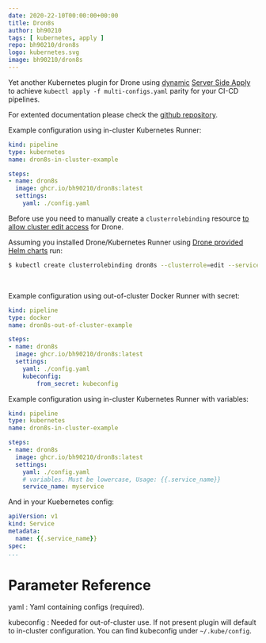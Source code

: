 ```yaml
---
date: 2020-22-10T00:00:00+00:00
title: Dron8s 
author: bh90210
tags: [ kubernetes, apply ]
repo: bh90210/dron8s
logo: kubernetes.svg
image: bh90210/dron8s
---
```

Yet another Kubernetes plugin for Drone using [dynamic](https://pkg.go.dev/k8s.io/client-go@v0.19.2/dynamic) [Server Side Apply](https://kubernetes.io/docs/reference/using-api/api-concepts/#server-side-apply) to achieve `kubectl apply -f multi-configs.yaml` parity for your CI-CD pipelines.

For extented documentation please check the [github repository](https://github.com/bh90210/dron8s).

Example configuration using in-cluster Kubernetes Runner:
```yaml
kind: pipeline
type: kubernetes
name: dron8s-in-cluster-example

steps:
- name: dron8s
  image: ghcr.io/bh90210/dron8s:latest
  settings:
    yaml: ./config.yaml
```

Before use you need to manually create a `clusterrolebinding` resource [to allow cluster edit access](https://kubernetes.io/docs/reference/access-authn-authz/rbac/) for Drone.

Assuming you installed Drone/Kubernetes Runner using [Drone provided Helm charts](https://github.com/drone/charts/tree/master/charts) run:
```bash
$ kubectl create clusterrolebinding dron8s --clusterrole=edit --serviceaccount=drone:default --namespace=drone
```
<br />

Example configuration using out-of-cluster Docker Runner with secret:
```yaml
kind: pipeline
type: docker
name: dron8s-out-of-cluster-example

steps:
- name: dron8s
  image: ghcr.io/bh90210/dron8s:latest
  settings:
    yaml: ./config.yaml
    kubeconfig:
        from_secret: kubeconfig
```

Example configuration using in-cluster Kubernetes Runner with variables:
```yaml
kind: pipeline
type: kubernetes
name: dron8s-in-cluster-example

steps:
- name: dron8s
  image: ghcr.io/bh90210/dron8s:latest
  settings:
    yaml: ./config.yaml
    # variables. Must be lowercase, Usage: {{.service_name}}
    service_name: myservice
```
And in your Kuebernetes config:
```yaml
apiVersion: v1
kind: Service
metadata:
  name: {{.service_name}}
spec:
...
```

# Parameter Reference

yaml
: Yaml containing configs (required).

kubeconfig
: Needed for out-of-cluster use. If not present plugin will default to in-cluster configuration. You can find kubeconfig under `~/.kube/config`.
